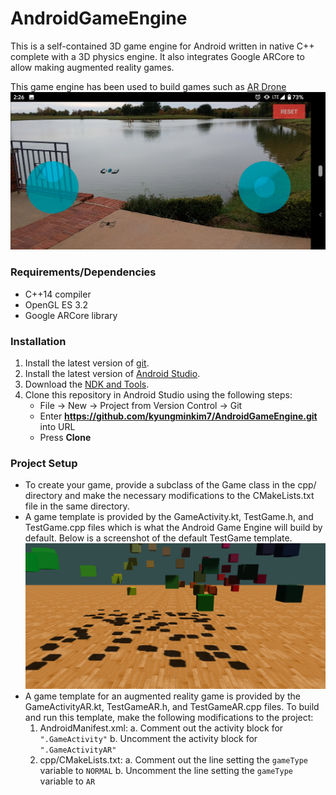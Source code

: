 # AndroidGameEngine
This is a self-contained 3D game engine for Android written in native C++ complete with a 3D physics engine. It also integrates Google ARCore to allow making augmented reality games.

This game engine has been used to build games such as [AR Drone](https://play.google.com/store/apps/details?id=com.kstudios.ardrone&hl=en_US)
![AR Drone](images/ar_drone.png)

### Requirements/Dependencies
- C++14 compiler
- OpenGL ES 3.2
- Google ARCore library

### Installation
1. Install the latest version of [git](https://git-scm.com/downloads).
2. Install the latest version of [Android Studio](https://developer.android.com/studio/install).
3. Download the [NDK and Tools](https://developer.android.com/ndk/guides).
4. Clone this repository in Android Studio using the following steps:
	- File -> New -> Project from Version Control -> Git
	- Enter **https://github.com/kyungminkim7/AndroidGameEngine.git** into URL
	- Press **Clone**
	
### Project Setup
- To create your game, provide a subclass of the Game class in the cpp/ directory and make the necessary modifications to the CMakeLists.txt file in the same directory. 
- A game template is provided by the GameActivity.kt, TestGame.h, and TestGame.cpp files which is what the Android Game Engine will build by default. Below is a screenshot of the default TestGame template.
  ![TestGame](images/testgame_screenshot.png)
- A game template for an augmented reality game is provided by the GameActivityAR.kt, TestGameAR.h, and TestGameAR.cpp files. To build and run this template, make the following modifications to the project:
    1. AndroidManifest.xml: 
        a. Comment out the activity block for `".GameActivity"`
        b. Uncomment the activity block for `".GameActivityAR"`
    2. cpp/CMakeLists.txt: 
        a. Comment out the line setting the `gameType` variable to `NORMAL` 
        b. Uncomment the line setting the `gameType` variable to `AR`
